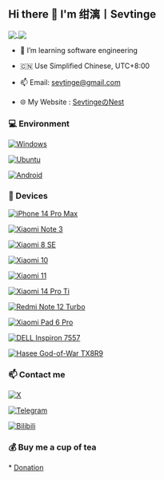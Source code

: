 <!-- 
**Sevtinge/Sevtinge** is a ✨ _special_ ✨ repository because its `README.md` (this file) appears on your GitHub profile. 
  
Here are some ideas to get you started: 
  

- 🔭 I’m currently working on ... 
- 🌱 I’m currently learning ... 
- 👯 I’m looking to collaborate on ... 
- 🤔 I’m looking for help with ... 
- 💬 Ask me about ... 
- 📫 How to reach me: ... 
- 😄 Pronouns: ... 
- ⚡ Fun fact: ... 
--> 

## Hi there 👋 I'm 绀漓丨Sevtinge

<a href="#">
<img align="center" src="https://stats.deeptrain.net/user/Sevtinge/" />
</a>

<a href="#">
<img align="center" src="https://github-readme-stats.vercel.app/api?username=Sevtinge&include_all_commits=true&show_icons=true&theme=buefy&count_private=true&hide_border=true" />
</a>

- 🌱 I’m learning software engineering

- 🇨🇳 Use Simplified Chinese, UTC+8:00

- 📫 Email: sevtinge@gmail.com

- 🌐 My Website : [SevtingeのNest](https://www.sevtinge.cc)



### 💻 Environment 

[![Windows](https://img.shields.io/badge/Windows-00BBFF?style=flat-square&logo=Windows&logoColor=FFFFFF&labelColor=00BBFF)](https://www.microsoft.com/windows10) 

[![Ubuntu](https://img.shields.io/badge/Ubuntu-FF6900?style=flat-square&logo=ubuntu&logoColor=FFFFFF&labelColor=FF6900)](https://ubuntu.com) 

[![Android](https://img.shields.io/badge/Android-00C000?style=flat-square&logo=android&logoColor=FFFFFF&labelColor=00C000)](https://www.android.com/android-11/) 


  
### 📱 Devices 

[![iPhone 14 Pro Max](https://img.shields.io/badge/iPhone%2014%20Pro%20Max-000000?style=flat-square&logo=apple&logoColor=FFFFFF&labelColor=000000)](https://support.apple.com/111846)

[![Xiaomi Note 3](https://img.shields.io/badge/Xiaomi%20Note%203-FF6900?style=flat-square&logo=xiaomi&logoColor=FFFFFF&labelColor=FF6900)](https://mobile.mi.com/sg/mi-8-se/)

[![Xiaomi 8 SE](https://img.shields.io/badge/Xiaomi%208%20SE-FF6900?style=flat-square&logo=xiaomi&logoColor=FFFFFF&labelColor=FF6900)](https://mobile.mi.com/sg/mi-8-se/)

[![Xiaomi 10](https://img.shields.io/badge/Xiaomi%2010-FF6900?style=flat-square&logo=xiaomi&logoColor=FFFFFF&labelColor=FF6900)](https://mobile.mi.com/sg/mi-10/)

[![Xiaomi 11](https://img.shields.io/badge/Xiaomi%2011-FF6900?style=flat-square&logo=xiaomi&logoColor=FFFFFF&labelColor=FF6900)](https://mobile.mi.com/sg/mi-11/)

[![Xiaomi 14 Pro Ti](https://img.shields.io/badge/Xiaomi%2014%20Pro%20Ti-FF6900?style=flat-square&logo=xiaomi&logoColor=FFFFFF&labelColor=FF6900)](https://www.mi.com/xiaomi-14-pro)

[![Redmi Note 12 Turbo](https://img.shields.io/badge/Redmi%20Note%2012%20Turbo-FF6900?style=flat-square&logo=xiaomi&logoColor=FFFFFF&labelColor=FF6900)](https://mobile.mi.com/sg/redmi-note-12-turbo/)

[![Xiaomi Pad 6 Pro](https://img.shields.io/badge/Xiaomi%20Pad%206%20Pro-FF6900?style=flat-square&logo=xiaomi&logoColor=FFFFFF&labelColor=FF6900)](https://mobile.mi.com/sg/pad-6-pro/)

[![DELL Inspiron 7557](https://img.shields.io/badge/Dell%20Inspiron%207557-0076CE?style=flat-square&logo=dell&logoColor=FFFFFF&labelColor=0076CE)](https://dell.com/inspiron/)

[![Hasee God-of-War TX8R9](https://img.shields.io/badge/Hasee%20God%20of%20War%20TX8R9-FBDD00?style=flat-square&logo=hasee&logoColor=FFFFFF&labelColor=FBDD00)](https://www.hasee.com/)


  
### 📫 Contact me 

 [![X](https://img.shields.io/twitter/follow/sevtinge?style=flat-square&color=000000&label=%40Sevtinge&logo=x&logoColor=FFFFFF&labelColor=000000)](https://x.com/CN_Sevtinge)
 
 [![Telegram](https://img.shields.io/badge/%40Sevtinge_PM_Bot-0088CC?style=flat-square&logo=telegram&logoColor=FFFFFF&labelColor=0088CC)](https://t.me/Sevtinge_PM_Bot) 
 
[![Bilibili](https://img.shields.io/badge/%40绀漓丨Sevtinge-FF6699?style=flat-square&logo=bilibili&logoColor=FFFFFF&labelColor=FF6699)](https://space.bilibili.com/526912874) 
 


  
### 💰 Buy me a cup of tea 

* [Donation](https://www.sevtinge.com/donation) 
 
